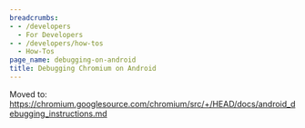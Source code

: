 ```yaml
---
breadcrumbs:
- - /developers
  - For Developers
- - /developers/how-tos
  - How-Tos
page_name: debugging-on-android
title: Debugging Chromium on Android
---
```


Moved to:
<https://chromium.googlesource.com/chromium/src/+/HEAD/docs/android_debugging_instructions.md>
